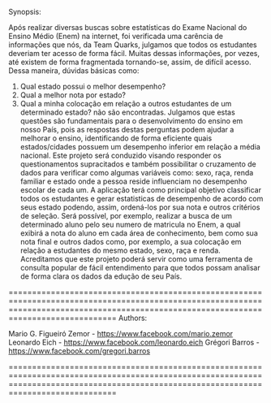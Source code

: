 
Synopsis:

Após realizar diversas buscas sobre estatísticas do Exame Nacional do Ensino Médio (Enem) na internet, foi verificada uma carência de informações que nós, da Team Quarks, julgamos que todos os estudantes deveriam ter acesso de forma fácil. Muitas dessas informações, por vezes, até existem de forma fragmentada tornando-se, assim, de difícil acesso. Dessa maneira, dúvidas básicas como:
1) Qual estado possui o melhor desempenho?
2) Qual a melhor nota por estado?
3) Qual a minha colocação em relação a outros estudantes de um determinado estado? não são encontradas. Julgamos que estas questões são fundamentais para o desenvolvimento do ensino em nosso País, pois as respostas destas perguntas podem ajudar a melhorar o ensino, identificando de forma eficiente quais estados/cidades possuem um desempenho inferior em relação a média nacional.
Este projeto será conduzido visando responder os questionamentos supracitados e também possibilitar o cruzamento de dados para verificar como algumas variáveis como: sexo, raça, renda familiar e estado onde a pessoa reside influenciam no desempenho escolar de cada um.
A aplicação terá como principal objetivo classificar todos os estudantes e gerar estatisticas de desempenho de acordo com seus estado podendo, assim, ordená-los por sua nota e outros critérios de seleção. Será possível, por exemplo, realizar a busca de um determinado aluno pelo seu numero de matricula no Enem, a qual exibirá a nota do aluno em cada área de conhecimento, bem como sua nota final e outros dados como, por exemplo, a sua colocação em relação a estudantes do mesmo estado, sexo, raça e renda. Acreditamos que este projeto poderá servir como uma ferramenta de consulta popular de fácil entendimento para que todos possam analisar de forma clara os dados da edução de seu País.

=========================================================================================================================================================================================
Authors:

Mario G. Figueiró Zemor - https://www.facebook.com/mario.zemor
Leonardo Eich - https://www.facebook.com/leonardo.eich
Grégori Barros - https://www.facebook.com/gregori.barros

=========================================================================================================================================================================================

